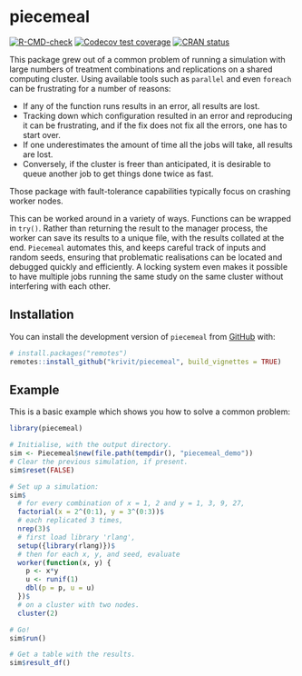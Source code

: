 
# piecemeal

<!-- badges: start -->
[![R-CMD-check](https://github.com/krivit/piecemeal/actions/workflows/R-CMD-check.yaml/badge.svg)](https://github.com/krivit/piecemeal/actions/workflows/R-CMD-check.yaml)
[![Codecov test coverage](https://codecov.io/gh/krivit/piecemeal/graph/badge.svg)](https://app.codecov.io/gh/krivit/piecemeal)
[![CRAN status](https://www.r-pkg.org/badges/version/piecemeal)](https://CRAN.R-project.org/package=piecemeal)
<!-- badges: end -->

This package grew out of a common problem of running a simulation with large numbers of treatment combinations and replications on a shared computing cluster. Using available tools such as `parallel` and even `foreach` can be frustrating for a number of reasons:

* If any of the function runs results in an error, all results are lost.
* Tracking down which configuration resulted in an error and reproducing it can be frustrating, and if the fix does not fix all the errors, one has to start over.
* If one underestimates the amount of time all the jobs will take, all results are lost.
* Conversely, if the cluster is freer than anticipated, it is desirable to queue another job to get things done twice as fast.

Those package with fault-tolerance capabilities typically focus on crashing worker nodes.

This can be worked around in a variety of ways. Functions can be wrapped in `try()`. Rather than returning the result to the manager process, the worker can save its results to a unique file, with the results collated at the end. `Piecemeal` automates this, and keeps careful track of inputs and random seeds, ensuring that problematic realisations can be located and debugged quickly and efficiently. A locking system even makes it possible to have multiple jobs running the same study on the same cluster without interfering with each other.

## Installation

You can install the development version of `piecemeal` from [GitHub](https://github.com/) with:

``` r
# install.packages("remotes")
remotes::install_github("krivit/piecemeal", build_vignettes = TRUE)
```

## Example

This is a basic example which shows you how to solve a common problem:

``` r
library(piecemeal)

# Initialise, with the output directory.
sim <- Piecemeal$new(file.path(tempdir(), "piecemeal_demo"))
# Clear the previous simulation, if present.
sim$reset(FALSE)

# Set up a simulation:
sim$
  # for every combination of x = 1, 2 and y = 1, 3, 9, 27,
  factorial(x = 2^(0:1), y = 3^(0:3))$
  # each replicated 3 times,
  nrep(3)$
  # first load library 'rlang',
  setup({library(rlang)})$
  # then for each x, y, and seed, evaluate
  worker(function(x, y) {
    p <- x*y
    u <- runif(1)
    dbl(p = p, u = u)
  })$
  # on a cluster with two nodes.
  cluster(2)

# Go!
sim$run()

# Get a table with the results.
sim$result_df()
```

